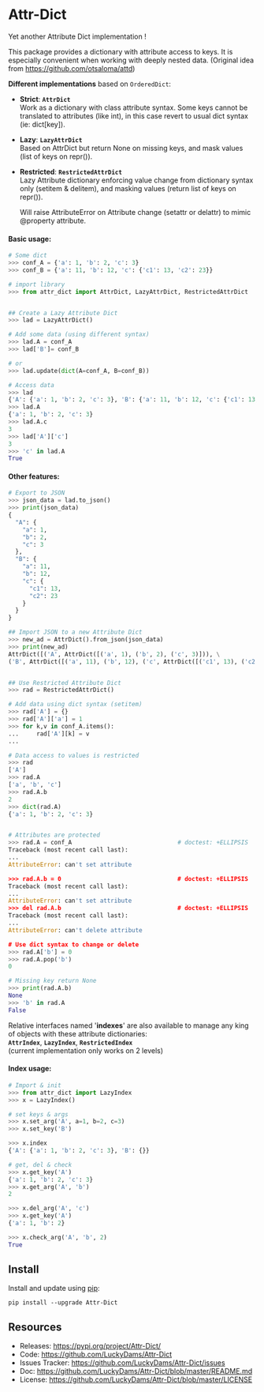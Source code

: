 # Attr-Dict  
  
Yet another Attribute Dict implementation !  
  
This package provides a dictionary with attribute access to keys. It is especially convenient when working with deeply nested data. (Original idea from https://github.com/otsaloma/attd)
  
    
**Different implementations** based on `OrderedDict`:  

- **Strict**: **`AttrDict`**  
    Work as a dictionary with class attribute syntax. Some keys cannot be translated to attributes (like int), in this case revert to usual dict syntax (ie: dict[key]).  
  
- **Lazy**: **`LazyAttrDict`**  
    Based on AttrDict but return None on missing keys, and mask values (list of keys on repr()).
       
- **Restricted**: **`RestrictedAttrDict`**  
    Lazy Attribute dictionary enforcing value change from dictionary syntax only (setitem & delitem), and masking values (return list of keys on repr()).  

    Will raise AttributeError on Attribute change (setattr or delattr) to mimic @property attribute. 
  
  
#### Basic usage:
```python
# Some dict
>>> conf_A = {'a': 1, 'b': 2, 'c': 3}
>>> conf_B = {'a': 11, 'b': 12, 'c': {'c1': 13, 'c2': 23}}

# import library
>>> from attr_dict import AttrDict, LazyAttrDict, RestrictedAttrDict


## Create a Lazy Attribute Dict
>>> lad = LazyAttrDict()

# Add some data (using different syntax)
>>> lad.A = conf_A
>>> lad['B']= conf_B

# or
>>> lad.update(dict(A=conf_A, B=conf_B))

# Access data
>>> lad
{'A': {'a': 1, 'b': 2, 'c': 3}, 'B': {'a': 11, 'b': 12, 'c': {'c1': 13, 'c2': 23}}}
>>> lad.A
{'a': 1, 'b': 2, 'c': 3}
>>> lad.A.c
3
>>> lad['A']['c']
3
>>> 'c' in lad.A
True
```
     
  
#### Other features:
```python
# Export to JSON
>>> json_data = lad.to_json()
>>> print(json_data)
{
  "A": {
    "a": 1,
    "b": 2,
    "c": 3
  },
  "B": {
    "a": 11,
    "b": 12,
    "c": {
      "c1": 13,
      "c2": 23
    }
  }
}

## Import JSON to a new Attribute Dict
>>> new_ad = AttrDict().from_json(json_data)
>>> print(new_ad)
AttrDict([('A', AttrDict([('a', 1), ('b', 2), ('c', 3)])), \
('B', AttrDict([('a', 11), ('b', 12), ('c', AttrDict([('c1', 13), ('c2', 23)]))]))])


## Use Restricted Attribute Dict
>>> rad = RestrictedAttrDict()

# Add data using dict syntax (setitem)
>>> rad['A'] = {}
>>> rad['A']['a'] = 1
>>> for k,v in conf_A.items():
...     rad['A'][k] = v
...

# Data access to values is restricted
>>> rad
['A']
>>> rad.A
['a', 'b', 'c']
>>> rad.A.b
2
>>> dict(rad.A)
{'a': 1, 'b': 2, 'c': 3}


# Attributes are protected
>>> rad.A = conf_A                              # doctest: +ELLIPSIS
Traceback (most recent call last):
...
AttributeError: can't set attribute

>>> rad.A.b = 0                                 # doctest: +ELLIPSIS
Traceback (most recent call last):
...
AttributeError: can't set attribute
>>> del rad.A.b                                 # doctest: +ELLIPSIS
Traceback (most recent call last):
...
AttributeError: can't delete attribute

# Use dict syntax to change or delete
>>> rad.A['b'] = 0
>>> rad.A.pop('b')
0

# Missing key return None
>>> print(rad.A.b)
None
>>> 'b' in rad.A
False
```  
  
  
Relative interfaces named '**indexes**' are also available to manage any king of objects with these attribute dictionaries:  
**`AttrIndex`**, **`LazyIndex`**, **`RestrictedIndex`**  
(current implementation only works on 2 levels)  
  
#### Index usage:
```python
# Import & init
>>> from attr_dict import LazyIndex
>>> x = LazyIndex()

# set keys & args
>>> x.set_arg('A', a=1, b=2, c=3)
>>> x.set_key('B')

>>> x.index
{'A': {'a': 1, 'b': 2, 'c': 3}, 'B': {}}

# get, del & check
>>> x.get_key('A')
{'a': 1, 'b': 2, 'c': 3}
>>> x.get_arg('A', 'b')
2

>>> x.del_arg('A', 'c')
>>> x.get_key('A')
{'a': 1, 'b': 2}

>>> x.check_arg('A', 'b', 2)
True
```
  
## Install  
  
Install and update using [pip](https://pip.pypa.io/en/stable/quickstart/):  
  
```
pip install --upgrade Attr-Dict
```
  
  
## Resources  
  
- Releases: https://pypi.org/project/Attr-Dict/
- Code: https://github.com/LuckyDams/Attr-Dict
- Issues Tracker: https://github.com/LuckyDams/Attr-Dict/issues
- Doc: https://github.com/LuckyDams/Attr-Dict/blob/master/README.md
- License: https://github.com/LuckyDams/Attr-Dict/blob/master/LICENSE
